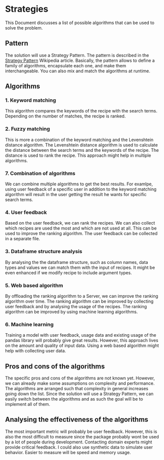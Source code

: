 # Strategies

This Document discusses a list of possible algorithms that can be used to solve the problem.

## Pattern

The solution will use a Strategy Pattern. The pattern is described in the [Strategy Pattern](https://en.wikipedia.org/wiki/Strategy_pattern) Wikipedia article.
Basically, the pattern allows to define a family of algorithms, encapsulate each one, and make them interchangeable. You can also mix and match the algorithms at runtime.

## Algorithms

### 1. Keyword matching

This algorithm compares the keywords of the recipe with the search terms. Depending on the number of matches, the recipe is ranked.

### 2. Fuzzy matching

This is more a combination of the keyword matching and the Levenshtein distance algorithm. The Levenshtein distance algorithm is used to calculate the distance between the search terms and the keywords of the recipe. The distance is used to rank the recipe. This approach might help in multiple algorithms.

### 7. Combination of algorithms

We can combine multiple algorithms to get the best results. For examlpe, using user feedback of a specific user in addition to the keyword matching algorithm will result in the user getting the result he wants for specific search terms.

### 4. User feedback

Based on the user feedback, we can rank the recipes. We can also collect which recipes are used the most and which are not used at all. This can be used to improve the ranking algorithm. The user feedback can be collected in a separate file.

### 3. Dataframe structure analysis

By analysing the the dataframe structure, such as column names, data types and values we can match them with the input of recipes. It might be even enhanced if we modify recipe to include argument types.

### 5. Web based algorithm

By offloading the ranking algorithm to a Server, we can improve the ranking algorithm over time. The ranking algorithm can be improved by collecting user feedback and by analysing the usage of the recipes. The ranking algorithm can be improved by using machine learning algorithms.

### 6. Machine learning

Training a model with user feedback, usage data and existing usage of the pandas library will probably give great results. However, this approach lives on the amount and quality of input data. Using a web based algorithm might help with collecting user data.

## Pros and cons of the algorithms

The specific pros and cons of the algorithms are not known yet. However, we can already make some assumptions on complexity and performance. The algorithms are arranged such that complexity in general increases going down the list. Since the solution will use a Strategy Pattern, we can easily switch between the algorithms and as such the goal will be to implement all of them.

## Analysing the effectiveness of the algorithms

The most important metric will probably be user feedback. However, this is also the most difficult to measure since the package probably wont be used by a lot of people during development. Contacting domain experts might provide critical feedback. I could also use synthetic data to simulate user behavior. Easier to measure will be speed and memory usage.
